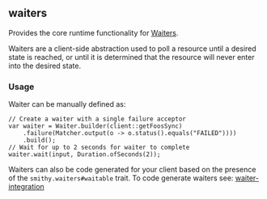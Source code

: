 ## waiters
Provides the core runtime functionality for [Waiters](https://smithy.io/2.0/additional-specs/waiters.html#waiters). 

Waiters are a client-side abstraction used to poll a resource until a desired state is reached, 
or until it is determined that the resource will never enter into the desired state.

### Usage
Waiter can be manually defined as:
```
// Create a waiter with a single failure acceptor
var waiter = Waiter.builder(client::getFoosSync)
    .failure(Matcher.output(o -> o.status().equals("FAILED"))))
    .build();
// Wait for up to 2 seconds for waiter to complete
waiter.wait(input, Duration.ofSeconds(2));
```

Waiters can also be code generated for your client based on the presence of the `smithy.waiters#waitable` trait.
To code generate waiters see: [waiter-integration](../../codegen/integrations/waiters-codegen)

